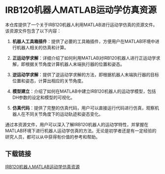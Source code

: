 # IRB120机器人MATLAB运动学仿真资源

本仓库提供了一个关于IRB120机器人利用MATLAB进行运动学仿真的资源文件。该资源文件包含了以下内容：

1. **机器人工具箱插件**：提供了必要的工具箱插件，方便用户在MATLAB环境中进行机器人相关的仿真和计算。

2. **正运动学求解**：详细介绍了如何利用MATLAB对IRB120机器人进行正运动学求解，即根据关节角度计算机器人末端执行器的位置和姿态。

3. **逆运动学求解**：提供了逆运动学求解的方法，即根据机器人末端执行器的目标位置和姿态，计算出相应的关节角度。

4. **模型建立**：介绍了如何在MATLAB中建立IRB120机器人的运动学模型，包括DH参数的设定和模型的可视化。

5. **仿真代码**：提供了完整的仿真代码，用户可以直接运行代码进行仿真，观察机器人在不同关节角度下的运动轨迹和姿态变化。

通过本资源文件，用户可以深入了解IRB120机器人的运动学特性，并掌握在MATLAB环境下进行机器人运动学仿真的方法。无论是初学者还是有一定经验的研究人员，都可以从中获得有价值的参考和帮助。

## 下载链接

[IRB120机器人MATLAB运动学仿真资源](https://pan.quark.cn/s/b0577f90076a)